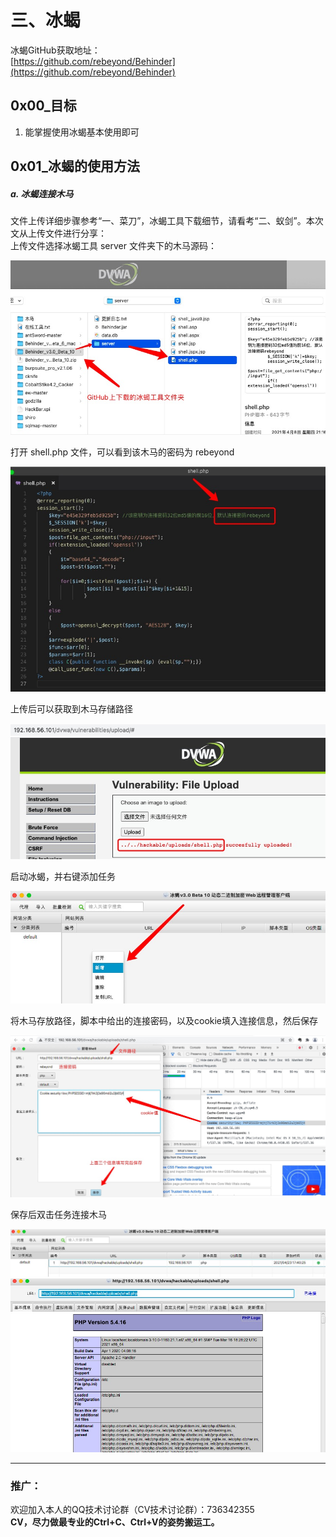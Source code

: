 
# 三、冰蝎   

冰蝎GitHub获取地址：  
[https://github.com/rebeyond/Behinder](https://github.com/rebeyond/Behinder)

## 0x00_目标  

1. 能掌握使用冰蝎基本使用即可  

## 0x01_冰蝎的使用方法  

##### a. 冰蝎连接木马  

文件上传详细步骤参考“一、菜刀”，冰蝎工具下载细节，请看考“二、蚁剑”。本次文从上传文件进行分享：  
上传文件选择冰蝎工具 server 文件夹下的木马源码：  

![Alt](picture/2_1.jpg)   

打开 shell.php 文件，可以看到该木马的密码为 rebeyond  

![Alt](picture/2_2.jpg)   

上传后可以获取到木马存储路径  

![Alt](picture/2_3.jpg)   

启动冰蝎，并右键添加任务  

![Alt](picture/2_4.jpg)   

将木马存放路径，脚本中给出的连接密码，以及cookie填入连接信息，然后保存  

![Alt](picture/2_5.jpg)   

保存后双击任务连接木马  

![Alt](picture/2_6.jpg)   
![Alt](picture/2_7.jpg)   

-------------

### 推广：  

欢迎加入本人的QQ技术讨论群（CV技术讨论群）：736342355  
**CV，尽力做最专业的Ctrl+C、Ctrl+V的姿势搬运工。**